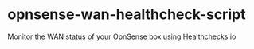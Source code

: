 # opnsense-wan-healthcheck-script
Monitor the WAN status of your OpnSense box using Healthchecks.io
